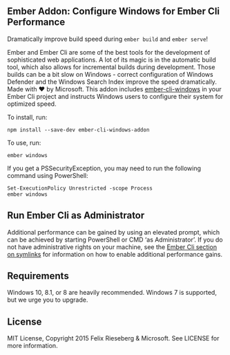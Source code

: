 ## Ember Addon: Configure Windows for Ember Cli Performance
Dramatically improve build speed during `ember build` and `ember serve`!

Ember and Ember Cli are some of the best tools for the development of sophisticated web applications. A lot of its magic is in the automatic build tool, which also allows for incremental builds during development. Those builds can be a bit slow on Windows - correct configuration of Windows Defender and the Windows Search Index improve the speed dramatically. Made with :heart: by Microsoft. This addon includes [ember-cli-windows](https://github.com/felixrieseberg/ember-cli-windows) in your Ember Cli project and instructs Windows users to configure their system for optimized speed.

To install, run:
```
npm install --save-dev ember-cli-windows-addon
```

To use, run:
```
ember windows
```

If you get a PSSecurityException, you may need to run the following command using PowerShell:
```
Set-ExecutionPolicy Unrestricted -scope Process
ember windows
```

## Run Ember Cli as Administrator
Additional performance can be gained by using an elevated prompt, which can be achieved by starting PowerShell or CMD ‘as Administrator’. If you do not have administrative rights on your machine, see the [Ember Cli section on symlinks](http://www.ember-cli.com/user-guide/#symlinks-on-windows) for information on how to enable additional performance gains.

## Requirements
Windows 10, 8.1, or 8 are heavily recommended. Windows 7 is supported, but we urge you to upgrade.

## License
MIT License, Copyright 2015 Felix Rieseberg & Microsoft. See LICENSE for more information.
